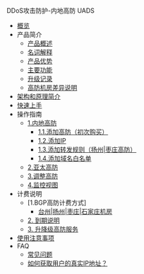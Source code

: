 <div class="sidebar_title"> DDoS攻击防护-内地高防 UADS</div>

* [概览](/uads/README)
* 产品简介
    * [产品概述](/uads/concepts/overview) 
    * [名词解释](/uads/concepts/term) 
    * [产品优势](/uads/concepts/advantage)
    * [主要功能](/uads/concepts/function)
    * [升级记录](/uads/concepts/change)
    * [高防机房差异说明](/uads/concepts/ipnumbers)
* [架构和原理简介](/uads/architecture)
* [快速上手](/uads/common) 
* 操作指南
    * [1.内地高防](/uads/opintro)
        * [1.1.添加高防（初次购买）](/uads/opintro/add)
        * [1.2.添加IP](/uads/opintro/addip)
        * [1.3.添加转发规则（扬州|枣庄高防）](/uads/opintro/addrules)
        * [1.4.添加域名白名单](/uads/opintro/adddomain)
    * [2.亚太高防](/uads/opintro/add)
    * [3.调整高防](/uads/opintro/upgrade)
    * [4.监控视图](/uads/opintro/dashboard)
* 计费说明
    * [1.BGP高防计费方式]
      * [台州|扬州|枣庄|石家庄机房](uantiddos/uads/price/zaozhuang-price)
    * [2. 到期说明](/uads/opintro/invalid)
    * [3. 升降级高防服务](/uads/price/upgrade)
* [使用注意事项](/uads/warning)
* FAQ
    * [常见问题](/uads/faq/game)
    * [如何获取用户的真实IP地址？](/uads/faq/howtogetip)



​    


​    
​        